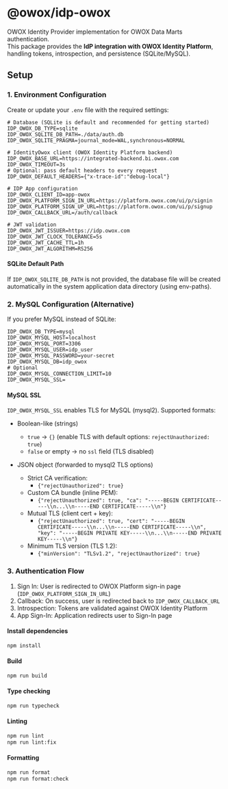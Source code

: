 # @owox/idp-owox

OWOX Identity Provider implementation for OWOX Data Marts authentication.  
This package provides the **IdP integration with OWOX Identity Platform**, handling tokens, introspection, and persistence (SQLite/MySQL).

## Setup

### 1. Environment Configuration

Create or update your `.env` file with the required settings:

```env
# Database (SQLite is default and recommended for getting started)
IDP_OWOX_DB_TYPE=sqlite
IDP_OWOX_SQLITE_DB_PATH=./data/auth.db
IDP_OWOX_SQLITE_PRAGMA=journal_mode=WAL,synchronous=NORMAL

# IdentityOwox client (OWOX Identity Platform backend)
IDP_OWOX_BASE_URL=https://integrated-backend.bi.owox.com
IDP_OWOX_TIMEOUT=3s
# Optional: pass default headers to every request
IDP_OWOX_DEFAULT_HEADERS={"x-trace-id":"debug-local"}

# IDP App configuration
IDP_OWOX_CLIENT_ID=app-owox
IDP_OWOX_PLATFORM_SIGN_IN_URL=https://platform.owox.com/ui/p/signin
IDP_OWOX_PLATFORM_SIGN_UP_URL=https://platform.owox.com/ui/p/signup
IDP_OWOX_CALLBACK_URL=/auth/callback

# JWT validation
IDP_OWOX_JWT_ISSUER=https://idp.owox.com
IDP_OWOX_JWT_CLOCK_TOLERANCE=5s
IDP_OWOX_JWT_CACHE_TTL=1h
IDP_OWOX_JWT_ALGORITHM=RS256
```

#### SQLite Default Path

If `IDP_OWOX_SQLITE_DB_PATH` is not provided, the database file will be created automatically in the system application data directory (using env-paths).

### 2. MySQL Configuration (Alternative)

If you prefer MySQL instead of SQLite:

```env
IDP_OWOX_DB_TYPE=mysql
IDP_OWOX_MYSQL_HOST=localhost
IDP_OWOX_MYSQL_PORT=3306
IDP_OWOX_MYSQL_USER=idp_user
IDP_OWOX_MYSQL_PASSWORD=your-secret
IDP_OWOX_MYSQL_DB=idp_owox
# Optional
IDP_OWOX_MYSQL_CONNECTION_LIMIT=10
IDP_OWOX_MYSQL_SSL=
```

#### MySQL SSL

`IDP_OWOX_MYSQL_SSL` enables TLS for MySQL (mysql2). Supported formats:

- Boolean-like (strings)
  - `true` → `{}` (enable TLS with default options: `rejectUnauthorized: true`)
  - `false` or empty → no `ssl` field (TLS disabled)

- JSON object (forwarded to mysql2 TLS options)
  - Strict CA verification:
    - `{"rejectUnauthorized": true}`
  - Custom CA bundle (inline PEM):
    - `{"rejectUnauthorized": true, "ca": "-----BEGIN CERTIFICATE-----\\n...\\n-----END CERTIFICATE-----\\n"}`
  - Mutual TLS (client cert + key):
    - `{"rejectUnauthorized": true, "cert": "-----BEGIN CERTIFICATE-----\\n...\\n-----END CERTIFICATE-----\\n", "key": "-----BEGIN PRIVATE KEY-----\\n...\\n-----END PRIVATE KEY-----\\n"}`
  - Minimum TLS version (TLS 1.2):
    - `{"minVersion": "TLSv1.2", "rejectUnauthorized": true}`

### 3. Authentication Flow

1. Sign In: User is redirected to OWOX Platform sign-in page (`IDP_OWOX_PLATFORM_SIGN_IN_URL`)
2. Callback: On success, user is redirected back to `IDP_OWOX_CALLBACK_URL`
3. Introspection: Tokens are validated against OWOX Identity Platform
4. App Sign-In: Application redirects user to Sign-In page

#### Install dependencies

```bash
npm install
```

#### Build

```bash
npm run build
```

#### Type checking

```bash
npm run typecheck
```

#### Linting

```bash
npm run lint
npm run lint:fix
```

#### Formatting

```bash
npm run format
npm run format:check
```
